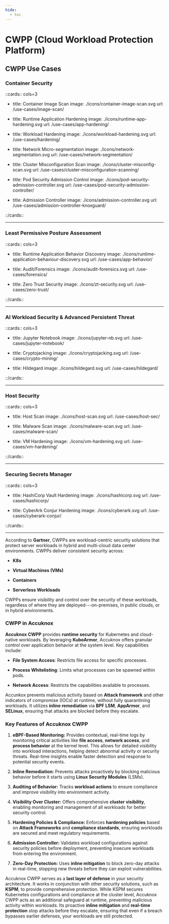 ```yaml
---
hide:
  - toc
---
```



<style>
  .nt-card-title{
    text-align: center;
  }

  .nt-card-img img{
    color: #00025;
  }
</style>

# CWPP (Cloud Workload Protection Platform)

## **CWPP Use Cases**

### **Container Security**

::cards:: cols=3

- title: Container Image Scan
  image: ./icons/container-image-scan.svg
  url: /use-cases/image-scan/

- title: Runtime Application Hardening
  image: ./icons/runtime-app-hardening.svg
  url: /use-cases/app-hardening/

- title: Workload Hardening
  image: ./icons/workload-hardening.svg
  url: /use-cases/hardening/

- title: Network Micro-segmentation
  image: ./icons/network-segmentation.svg
  url: /use-cases/network-segmentation/

- title: Cluster Misconfiguration Scan
  image: ./icons/cluster-misconfig-scan.svg
  url: /use-cases/cluster-misconfiguration-scanning/

- title: Pod Security Admission Control
  image: ./icons/pod-security-admission-controller.svg
  url: /use-cases/pod-security-admission-controller/

- title: Admission Controller
  image: ./icons/admission-controller.svg
  url: /use-cases/admission-controller-knoxguard/

::/cards::

---

### **Least Permissive Posture Assessment**

::cards:: cols=3

- title: Runtime Application Behavior Discovery
  image: ./icons/runtime-application-behaviour-discovery.svg
  url: /use-cases/app-behavior/

- title: Audit/Forensics
  image: ./icons/audit-forensics.svg
  url: /use-cases/forensics/

- title: Zero Trust Security
  image: ./icons/zt-security.svg
  url: /use-cases/zero-trust/

::/cards::

---

### **AI Workload Security & Advanced Persistent Threat**

::cards:: cols=3

- title: Jupyter Notebook
  image: ./icons/jupyter-nb.svg
  url: /use-cases/jupyter-notebook/

- title: Cryptojacking
  image: ./icons/cryptojacking.svg
  url: /use-cases/crypto-mining/

- title: Hildegard
  image: ./icons/hildegard.svg
  url: /use-cases/hildegard/

::/cards::

---

### **Host Security**

::cards:: cols=3

- title: Host Scan
  image: ./icons/host-scan.svg
  url: /use-cases/host-sec/

- title: Malware Scan
  image: ./icons/malware-scan.svg
  url: /use-cases/malware-scan/

- title: VM Hardening
  image: ./icons/vm-hardening.svg
  url: /use-cases/vm-hardening/

::/cards::

---

### **Securing Secrets Manager**

::cards:: cols=3

- title: HashiCorp Vault Hardening
  image: ./icons/hashicorp.svg
  url: /use-cases/hashicorp/

- title: CyberArk Conjur Hardening
  image: ./icons/cyberark.svg
  url: /use-cases/cyberark-conjur/

::/cards::

---

According to **Gartner**, CWPPs are workload-centric security solutions that protect server workloads in hybrid and multi-cloud data center environments. CWPPs deliver consistent security across:

- **K8s**

- **Virtual Machines (VMs)**

- **Containers**

- **Serverless Workloads**

CWPPs ensure visibility and control over the security of these workloads, regardless of where they are deployed---on-premises, in public clouds, or in hybrid environments.

### CWPP in Accuknox

**Accuknox CWPP** provides **runtime security** for Kubernetes and cloud-native workloads. By leveraging **KubeArmor**, Accuknox offers granular control over application behavior at the system level. Key capabilities include:

- **File System Access**: Restricts file access for specific processes.

- **Process Whitelisting**: Limits what processes can be spawned within pods.

- **Network Access**: Restricts the capabilities available to processes.

Accunkox prevents malicious activity based on **Attack framework** and other indicators of compromise (IOCs) at runtime, without fully quarantining workloads. It utilizes **inline remediation** via **BPF LSM**, **AppArmor**, and **SELinux**, ensuring that attacks are blocked before they escalate.

### Key Features of Accuknox CWPP

1. **eBPF-Based Monitoring:** Provides contextual, real-time logs by monitoring critical activities like **file access**, **network access**, and **process behavior** at the kernel level. This allows for detailed visibility into workload interactions, helping detect abnormal activity or security threats. Real-time insights enable faster detection and response to potential security events.

2. **Inline Remediation:** Prevents attacks proactively by blocking malicious behavior before it starts using **Linux Security Modules** (LSMs).

3. **Auditing of Behavior:** Tracks **workload actions** to ensure compliance and improve visibility into environment activity.

4. **Visibility Over Cluster:** Offers comprehensive **cluster visibility**, enabling monitoring and management of all workloads for better security control.

5. **Hardening Policies & Compliance:** Enforces **hardening policies** based on **Attack Frameworks** and **compliance standards**, ensuring workloads are secured and meet regulatory requirements.

6. **Admission Controller:** Validates workload configurations against security policies before deployment, preventing insecure workloads from entering the environment.

7. **Zero-Day Protection:** Uses **inline mitigation** to block zero-day attacks in real-time, stopping new threats before they can exploit vulnerabilities.

Accuknox CWPP serves as a **last layer of defense** in your security architecture. It works in conjunction with other security solutions, such as **KSPM**, to provide comprehensive protection. While KSPM secures Kubernetes configurations and compliance at the cluster level, Accuknox CWPP acts as an additional safeguard at runtime, preventing malicious activity within workloads. Its proactive **inline mitigation** and **real-time protection** stop attacks before they escalate, ensuring that even if a breach bypasses earlier defenses, your workloads are still protected.

